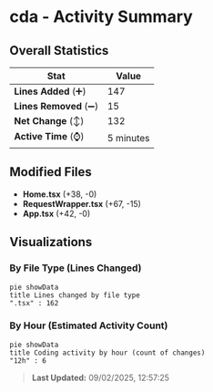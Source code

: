 # cda - Activity Summary 

## Overall Statistics

| Stat                   | Value                                                             |
| ---------------------- | ----------------------------------------------------------------- |
| **Lines Added** (➕)   | 147                                          |
| **Lines Removed** (➖) | 15                                        |
| **Net Change** (↕)    | 132                |
| **Active Time** (⌚)   | 5 minutes |


## Modified Files
- **Home.tsx** (+38, -0)
- **RequestWrapper.tsx** (+67, -15)
- **App.tsx** (+42, -0)

## Visualizations

### By File Type (Lines Changed)

```mermaid
pie showData
title Lines changed by file type
".tsx" : 162
```

### By Hour (Estimated Activity Count)

```mermaid
pie showData
title Coding activity by hour (count of changes)
"12h" : 6
```


> **Last Updated:** 09/02/2025, 12:57:25